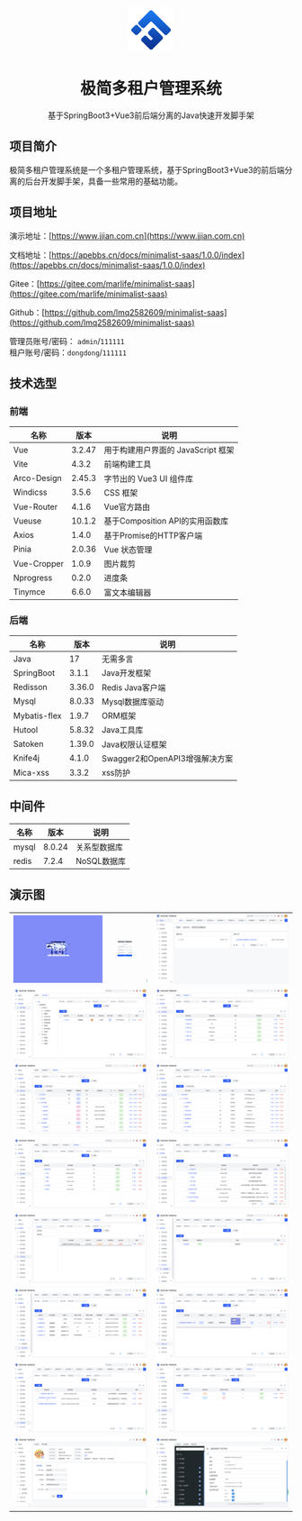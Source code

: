 <div align="center">
	<img alt="logo" src="minimalist-vue3/src/assets/logo.png" width="80px" height="80px">
</div>
<div  align="center">
    <h1>极简多租户管理系统</h1>
    <span>基于SpringBoot3+Vue3前后端分离的Java快速开发脚手架</span>
</div>

## 项目简介

极简多租户管理系统是一个多租户管理系统，基于SpringBoot3+Vue3的前后端分离的后台开发脚手架，具备一些常用的基础功能。
## 项目地址

演示地址：[https://www.jjian.com.cn](https://www.jjian.com.cn)

文档地址：[https://apebbs.cn/docs/minimalist-saas/1.0.0/index](https://apebbs.cn/docs/minimalist-saas/1.0.0/index)

Gitee：[https://gitee.com/marlife/minimalist-saas](https://gitee.com/marlife/minimalist-saas)

Github：[https://github.com/lmq2582609/minimalist-saas](https://github.com/lmq2582609/minimalist-saas)

管理员账号/密码： `admin`/`111111`  
租户账号/密码：`dongdong`/`111111`  

## 技术选型
### 前端

| 名称          | 版本     | 说明                      |
| ----------- | ------ | ----------------------- |
| Vue         | 3.2.47 | 用于构建用户界面的 JavaScript 框架 |
| Vite        | 4.3.2  | 前端构建工具                  |
| Arco-Design | 2.45.3 | 字节出的 Vue3 UI 组件库        |
| Windicss    | 3.5.6  | CSS 框架                  |
| Vue-Router  | 4.1.6  | Vue官方路由                 |
| Vueuse      | 10.1.2 | 基于Composition API的实用函数库 |
| Axios       | 1.4.0  | 基于Promise的HTTP客户端       |
| Pinia       | 2.0.36 | Vue 状态管理                |
| Vue-Cropper | 1.0.9  | 图片裁剪                    |
| Nprogress   | 0.2.0  | 进度条                     |
| Tinymce     | 6.6.0  | 富文本编辑器                  |

### 后端

| 名称                         | 版本     | 说明                      |
| -------------------------- | ------ | ----------------------- |
| Java                       | 17     | 无需多言                    |
| SpringBoot                 | 3.1.1  | Java开发框架                |
| Redisson                   | 3.36.0 | Redis Java客户端           |
| Mysql                      | 8.0.33 | Mysql数据库驱动              |
| Mybatis-flex               | 1.9.7  | ORM框架                   |
| Hutool                     | 5.8.32 | Java工具库                 |
| Satoken                    | 1.39.0 | Java权限认证框架              |
| Knife4j                    | 4.1.0  | Swagger2和OpenAPI3增强解决方案 |
| Mica-xss                   | 3.3.2  | xss防护                   |
## 中间件

| 名称    | 版本     | 说明       |
| ----- | ------ | -------- |
| mysql | 8.0.24 | 关系型数据库   |
| redis | 7.2.4  | NoSQL数据库 |
## 演示图

<table>
    <tr>
        <td><img src="resources/images/login-page.png"/></td>
        <td><img src="resources/images/index-page.png"/></td>
    </tr>
    <tr>
        <td><img src="resources/images/user-page.png"/></td>
        <td><img src="resources/images/role-page.png"/></td>
    </tr>
    <tr>
        <td><img src="resources/images/perm-page.png"/></td>
        <td><img src="resources/images/dept-page.png"/></td>
    </tr>
    <tr>
        <td><img src="resources/images/post-page.png"/></td>
        <td><img src="resources/images/dict-page.png"/></td>
    </tr>
    <tr>
        <td><img src="resources/images/file-page.png"/></td>
        <td><img src="resources/images/package-page.png"/></td>
    </tr>
    <tr>
        <td><img src="resources/images/tenant-page.png"/></td>
        <td><img src="resources/images/notice-page.png"/></td>
    </tr>
    <tr>
        <td><img src="resources/images/config-page.png"/></td>
        <td><img src="resources/images/storage-page.png"/></td>
    </tr>
    <tr>
        <td><img src="resources/images/user-pro-page.png"/></td>
        <td><img src="resources/images/swagger-page.png"/></td>
    </tr>
</table>
